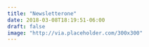 ```yaml
---
title: "Newsletterone"
date: 2018-03-08T18:19:51-06:00
draft: false
image: "http://via.placeholder.com/300x300"
---
```

